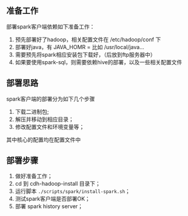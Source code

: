 ## 准备工作
部署spark客户端依赖如下准备工作：
1. 预先部署好了hadoop，相关配置文件在 /etc/hadoop/conf 下
2. 部署好java，有 JAVA_HOMR = 比如 /usr/local/java...
3. 需要预先将spark相应安装包下载好，（后放到ftp服务器中）
4. 如果要使用spark-sql，则需要依赖hive的部署，以及一些相关配置文件

## 部署思路
spark客户端的部署分为如下几个步骤
1. 下载二进制包;
2. 解压并移动到相应目录；
3. 修改配置文件和环境变量等；

其中核心的配置均在配置文件中

## 部署步骤
1. 做好准备工作； 
2. cd 到 cdh-hadoop-install 目录下；
3. 运行脚本 `./scripts/spark/install-spark.sh`；
4. 测试spark客户端是否部署OK；
5. 部署 spark history server；
